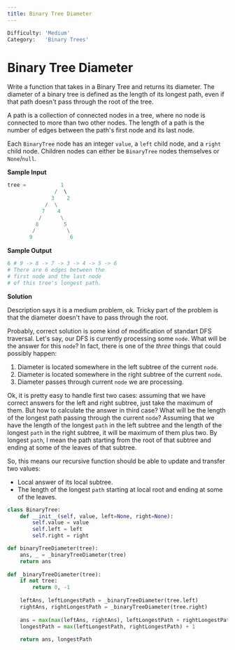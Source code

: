 ```yaml
---
title: Binary Tree Diameter
---
```


```python
Difficulty: 'Medium'
Category:   'Binary Trees'
```

# Binary Tree Diameter

Write a function that takes in a Binary Tree and returns its diameter. The diameter of a binary tree is defined as the length of its longest path, even if that path doesn't pass through the root of the tree. 

A path is a collection of connected nodes in a tree, where no node is connected to more than two other nodes. The length of a path is the number of edges between the path's first node and its last node.

Each `BinaryTree` node has an integer `value`, a `left` child node, and a `right` child node. Children nodes can either be `BinaryTree` nodes themselves or `None`/`null`.

**Sample Input**
```python
tree =           1
               /  \	
              3    2
            /  \
           7    4
          /      \
         8        5
        /          \
       9            6
```

**Sample Output**
```python
6 # 9 -> 8 -> 7 -> 3 -> 4 -> 5 -> 6
# There are 6 edges between the
# first node and the last node
# of this tree's longest path. 
```

**Solution**

Description says it is a medium problem, ok. Tricky part of the problem is that the diameter doesn't have to pass through the root. 

Probably, correct solution is some kind of modification of standart DFS traversal. Let's say, our DFS  is currently processing some `node`. What will be the answer for this `node`? In fact, there is one of the *three* things that could possibly happen:

1. Diameter is located somewhere in the left subtree of the current `node`.
2. Diameter is located somewhere in the right subtree of the current `node`.
3. Diameter passes through current `node` we are processing. 

Ok, it is pretty easy to handle first two cases: assuming that we have correct answers for the left and right subtree, just take the maximum of them. But how to calculate the answer in third case? What will be the length of the longest path passing through the current `node`? Assuming that we have the length of the longest `path` in the left subtree and the length of the longest `path` in the right subtree, it will be maximum of them plus two. By longest `path`, I mean the path starting from the root of that subtree and ending at some of the leaves of that subtree.

So, this means our recursive function should be able to update and transfer two values: 
* Local answer of its local subtree.
* The length of the longest `path` starting at local root and ending at some of the leaves. 


```python
class BinaryTree:
    def __init__(self, value, left=None, right=None):
        self.value = value
        self.left = left
        self.right = right

def binaryTreeDiameter(tree):
    ans, _ = _binaryTreeDiameter(tree)
    return ans
		
def _binaryTreeDiameter(tree):
    if not tree:
        return 0, -1
	
    leftAns, leftLongestPath = _binaryTreeDiameter(tree.left)
    rightAns, rightLongestPath = _binaryTreeDiameter(tree.right)
	
    ans = max(max(leftAns, rightAns), leftLongestPath + rightLongestPath + 2)
    longestPath = max(leftLongestPath, rightLongestPath) + 1
	
    return ans, longestPath
```
